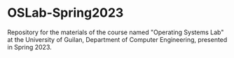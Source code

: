 # OSLab-Spring2023
Repository for the materials of the course named "Operating Systems Lab" at the University of Guilan, Department of Computer Engineering, presented in Spring 2023.
